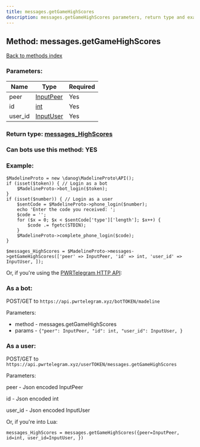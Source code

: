 ```yaml
---
title: messages.getGameHighScores
description: messages.getGameHighScores parameters, return type and example
---
```

## Method: messages.getGameHighScores  
[Back to methods index](index.md)


### Parameters:

| Name     |    Type       | Required |
|----------|---------------|----------|
|peer|[InputPeer](../types/InputPeer.md) | Yes|
|id|[int](../types/int.md) | Yes|
|user\_id|[InputUser](../types/InputUser.md) | Yes|


### Return type: [messages\_HighScores](../types/messages_HighScores.md)

### Can bots use this method: **YES**


### Example:


```
$MadelineProto = new \danog\MadelineProto\API();
if (isset($token)) { // Login as a bot
    $MadelineProto->bot_login($token);
}
if (isset($number)) { // Login as a user
    $sentCode = $MadelineProto->phone_login($number);
    echo 'Enter the code you received: ';
    $code = '';
    for ($x = 0; $x < $sentCode['type']['length']; $x++) {
        $code .= fgetc(STDIN);
    }
    $MadelineProto->complete_phone_login($code);
}

$messages_HighScores = $MadelineProto->messages->getGameHighScores(['peer' => InputPeer, 'id' => int, 'user_id' => InputUser, ]);
```

Or, if you're using the [PWRTelegram HTTP API](https://pwrtelegram.xyz):

### As a bot:

POST/GET to `https://api.pwrtelegram.xyz/botTOKEN/madeline`

Parameters:

* method - messages.getGameHighScores
* params - `{"peer": InputPeer, "id": int, "user_id": InputUser, }`



### As a user:

POST/GET to `https://api.pwrtelegram.xyz/userTOKEN/messages.getGameHighScores`

Parameters:

peer - Json encoded InputPeer

id - Json encoded int

user_id - Json encoded InputUser




Or, if you're into Lua:

```
messages_HighScores = messages.getGameHighScores({peer=InputPeer, id=int, user_id=InputUser, })
```

